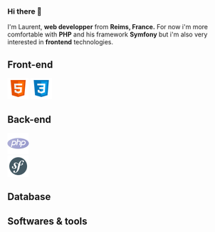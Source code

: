 ### Hi there 👋

I'm Laurent, **web developper** from **Reims, France.** For now i'm more comfortable with **PHP** and his framework **Symfony** but i'm also very interested in **frontend** technologies.

## Front-end
![HTML5](https://github.com/Laurent-Finana/Laurent-Finana/blob/main/img/icons8-html-48.png)
![CSS3](https://github.com/Laurent-Finana/Laurent-Finana/blob/main/img/icons8-css-48.png)

## Back-end

![PHP](https://github.com/Laurent-Finana/Laurent-Finana/blob/main/img/icons8-php-48.png)      
![Symfony](https://github.com/Laurent-Finana/Laurent-Finana/blob/main/img/icons8-symfony-48.png) 

## Database
## Softwares & tools
